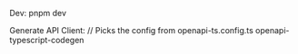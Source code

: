 Dev: 
    pnpm dev

Generate API Client:
    // Picks the config from openapi-ts.config.ts
    openapi-typescript-codegen


